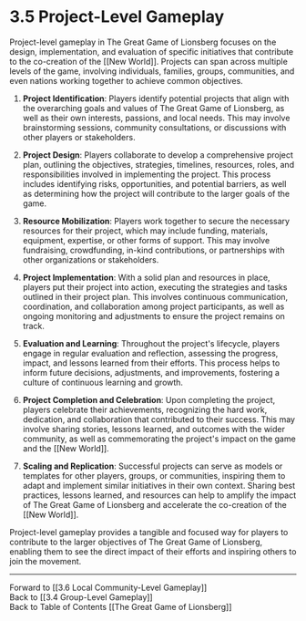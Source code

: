 # 3.5 Project-Level Gameplay

Project-level gameplay in The Great Game of Lionsberg focuses on the design, implementation, and evaluation of specific initiatives that contribute to the co-creation of the [[New World]]. Projects can span across multiple levels of the game, involving individuals, families, groups, communities, and even nations working together to achieve common objectives.

1.  **Project Identification**: Players identify potential projects that align with the overarching goals and values of The Great Game of Lionsberg, as well as their own interests, passions, and local needs. This may involve brainstorming sessions, community consultations, or discussions with other players or stakeholders.
    
2.  **Project Design**: Players collaborate to develop a comprehensive project plan, outlining the objectives, strategies, timelines, resources, roles, and responsibilities involved in implementing the project. This process includes identifying risks, opportunities, and potential barriers, as well as determining how the project will contribute to the larger goals of the game.
    
3.  **Resource Mobilization**: Players work together to secure the necessary resources for their project, which may include funding, materials, equipment, expertise, or other forms of support. This may involve fundraising, crowdfunding, in-kind contributions, or partnerships with other organizations or stakeholders.
    
4.  **Project Implementation**: With a solid plan and resources in place, players put their project into action, executing the strategies and tasks outlined in their project plan. This involves continuous communication, coordination, and collaboration among project participants, as well as ongoing monitoring and adjustments to ensure the project remains on track.
    
5.  **Evaluation and Learning**: Throughout the project's lifecycle, players engage in regular evaluation and reflection, assessing the progress, impact, and lessons learned from their efforts. This process helps to inform future decisions, adjustments, and improvements, fostering a culture of continuous learning and growth.
    
6.  **Project Completion and Celebration**: Upon completing the project, players celebrate their achievements, recognizing the hard work, dedication, and collaboration that contributed to their success. This may involve sharing stories, lessons learned, and outcomes with the wider community, as well as commemorating the project's impact on the game and the [[New World]].
    
7.  **Scaling and Replication**: Successful projects can serve as models or templates for other players, groups, or communities, inspiring them to adapt and implement similar initiatives in their own context. Sharing best practices, lessons learned, and resources can help to amplify the impact of The Great Game of Lionsberg and accelerate the co-creation of the [[New World]].
    

Project-level gameplay provides a tangible and focused way for players to contribute to the larger objectives of The Great Game of Lionsberg, enabling them to see the direct impact of their efforts and inspiring others to join the movement.

____

Forward to [[3.6 Local Community-Level Gameplay]]    
Back to [[3.4 Group-Level Gameplay]]  
Back to Table of Contents [[The Great Game of Lionsberg]]  